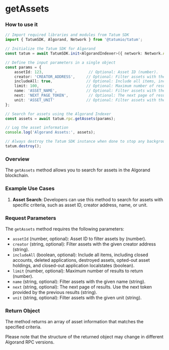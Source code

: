 # getAssets

### How to use it

```typescript
// Import required libraries and modules from Tatum SDK
import { TatumSDK, Algorand, Network } from '@tatumio/tatum';

// Initialize the Tatum SDK for Algorand
const tatum = await TatumSDK.init<AlgorandIndexer>({ network: Network.ALGORAND_INDEXER });

// Define the input parameters in a single object
const params = {
    assetId: 123,                    // Optional: Asset ID (number).
    creator: 'CREATOR_ADDRESS',     // Optional: Filter assets with the given creator address (string).
    includeAll: true,               // Optional: Include all items, including closed accounts, deleted applications, destroyed assets, opted-out asset holdings, and closed-out application localstates (boolean).
    limit: 100,                     // Optional: Maximum number of results to return (number).
    name: 'ASSET_NAME',             // Optional: Filter assets with the given name (string).
    next: 'NEXT_PAGE_TOKEN',         // Optional: The next page of results. Use the next token provided by the previous results (string).
    unit: 'ASSET_UNIT'              // Optional: Filter assets with the given unit (string).
};

// Search for assets using the Algorand Indexer
const assets = await tatum.rpc.getAssets(params);

// Log the asset information
console.log('Algorand Assets:', assets);

// Always destroy the Tatum SDK instance when done to stop any background processes
tatum.destroy();
```

### Overview

The `getAssets` method allows you to search for assets in the Algorand blockchain.

### Example Use Cases

1. **Asset Search**: Developers can use this method to search for assets with specific criteria, such as asset ID, creator address, name, or unit.

### Request Parameters

The `getAssets` method requires the following parameters:

- `assetId` (number, optional): Asset ID to filter assets by (number).
- `creator` (string, optional): Filter assets with the given creator address (string).
- `includeAll` (boolean, optional): Include all items, including closed accounts, deleted applications, destroyed assets, opted-out asset holdings, and closed-out application localstates (boolean).
- `limit` (number, optional): Maximum number of results to return (number).
- `name` (string, optional): Filter assets with the given name (string).
- `next` (string, optional): The next page of results. Use the next token provided by the previous results (string).
- `unit` (string, optional): Filter assets with the given unit (string).

### Return Object

The method returns an array of asset information that matches the specified criteria.

Please note that the structure of the returned object may change in different Algorand RPC versions.
